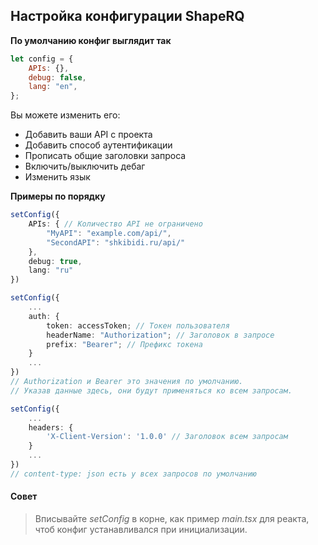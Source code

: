 Настройка конфигурации ShapeRQ
---
**По умолчанию конфиг выглядит так**
```javascript
let config = {
    APIs: {},
    debug: false,
    lang: "en",
};
```
Вы можете изменить его:
- Добавить ваши API с проекта
- Добавить способ аутентификации
- Прописать общие заголовки запроса
- Включить/выключить дебаг
- Изменить язык

**Примеры по порядку**
```typescript
setConfig({
    APIs: { // Количество API не ограничено
        "MyAPI": "example.com/api/", 
        "SecondAPI": "shkibidi.ru/api/" 
    }, 
    debug: true,
    lang: "ru"
})
```
```typescript
setConfig({
    ...
    auth: {
        token: accessToken; // Токен пользователя
        headerName: "Authorization"; // Заголовок в запросе
        prefix: "Bearer"; // Префикс токена
    }
    ...
})
// Authorization и Bearer это значения по умолчанию.
// Указав данные здесь, они будут применяться ко всем запросам.
```
```typescript
setConfig({
    ...
    headers: {
        'X-Client-Version': '1.0.0' // Заголовок всем запросам
    }
    ...
})
// content-type: json есть у всех запросов по умолчанию
```
#### Совет
> Вписывайте *setConfig* в корне, как пример *main.tsx* для реакта, чтоб конфиг устанавливался при инициализации.